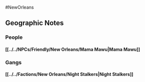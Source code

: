#NewOrleans 

## Geographic Notes

### People
#### [[../../NPCs/Friendly/New Orleans/Mama Mawu|Mama Mawu]]

### Gangs
#### [[../../Factions/New Orleans/Night Stalkers|Night Stalkers]]